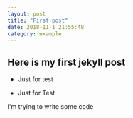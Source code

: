 ```yaml
---  
layout: post  
title: "First post"  
date: 2018-11-1 21:55:48
category: example
---  
```

  
## Here is my first jekyll post  
  
+ Just for test  
* Just for Test  

I'm trying to write some code 
